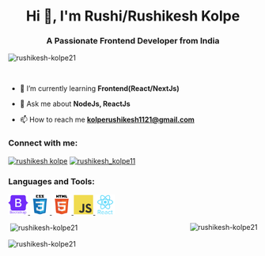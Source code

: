<h1 align="center">Hi 👋, I'm Rushi/Rushikesh Kolpe</h1>
<h3 align="center">A Passionate Frontend Developer from India</h3>

<p align="left"> <img src="https://komarev.com/ghpvc/?username=rushikesh-kolpe21&label=Profile%20views&color=0e75b6&style=flat" alt="rushikesh-kolpe21" /> </p>

<p align="left"> <a href="https://twitter.com/" target="blank"><img src="https://img.shields.io/twitter/follow/?logo=twitter&style=for-the-badge" alt="" /></a> </p>

- 🌱 I’m currently learning **Frontend(React/NextJs)**

- 💬 Ask me about **NodeJs, ReactJs**

- 📫 How to reach me **kolperushikesh1121@gmail.com**

<h3 align="left">Connect with me:</h3>
<p align="left">
<a href="https://linkedin.com/in/rushikesh kolpe" target="blank"><img align="center" src="https://raw.githubusercontent.com/rahuldkjain/github-profile-readme-generator/master/src/images/icons/Social/linked-in-alt.svg" alt="rushikesh kolpe" height="30" width="40" /></a>
<a href="https://instagram.com/rushikesh_kolpe11" target="blank"><img align="center" src="https://raw.githubusercontent.com/rahuldkjain/github-profile-readme-generator/master/src/images/icons/Social/instagram.svg" alt="rushikesh_kolpe11" height="30" width="40" /></a>
</p>

<h3 align="left">Languages and Tools:</h3>
<p align="left"> <a href="https://getbootstrap.com" target="_blank" rel="noreferrer"> <img src="https://raw.githubusercontent.com/devicons/devicon/master/icons/bootstrap/bootstrap-plain-wordmark.svg" alt="bootstrap" width="40" height="40"/> </a> <a href="https://www.w3schools.com/css/" target="_blank" rel="noreferrer"> <img src="https://raw.githubusercontent.com/devicons/devicon/master/icons/css3/css3-original-wordmark.svg" alt="css3" width="40" height="40"/> </a> <a href="https://www.w3.org/html/" target="_blank" rel="noreferrer"> <img src="https://raw.githubusercontent.com/devicons/devicon/master/icons/html5/html5-original-wordmark.svg" alt="html5" width="40" height="40"/> </a> <a href="https://developer.mozilla.org/en-US/docs/Web/JavaScript" target="_blank" rel="noreferrer"> <img src="https://raw.githubusercontent.com/devicons/devicon/master/icons/javascript/javascript-original.svg" alt="javascript" width="40" height="40"/> </a> <a href="https://reactjs.org/" target="_blank" rel="noreferrer"> <img src="https://raw.githubusercontent.com/devicons/devicon/master/icons/react/react-original-wordmark.svg" alt="react" width="40" height="40"/> </a> </p>

<p border:none><img align="Right" src="https://github-readme-stats.vercel.app/api/top-langs?username=rushikesh-kolpe21&show_icons=true&locale=en&layout=compact" alt="rushikesh-kolpe21" /></p>

<p>&nbsp;<img  align="center" src="https://github-readme-stats.vercel.app/api?username=rushikesh-kolpe21&show_icons=true&locale=en" alt="rushikesh-kolpe21" /></p>

<p><img align="center" src="https://github-readme-streak-stats.herokuapp.com/?user=rushikesh-kolpe21&" alt="rushikesh-kolpe21" /></p>
